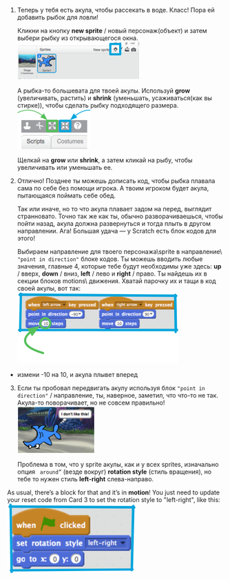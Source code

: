 
1. Теперь у тебя есть акула, чтобы рассекать в воде. Класс! Пора ей добавить рыбок для ловли!

   Кликни на кнопку **new sprite** / новый персонаж(объект) и затем выбери рыбку из открывающегося окна. ![](assets/sprites1.png)

   А рыбка-то большевата для твоей акулы. Используй **grow** (увеличивать, растить) и **shrink** (уменьшать, усаживаться(как вы стирке)), чтобы сделать рыбку подходящего размера. ![](assets/sprites2.png)

   Щелкай на **grow** или **shrink**, а затем кликай на рыбу, чтобы увеличивать или уменьшать ее.

2. Отлично! Позднее ты можешь дописать код, чтобы рыбка плавала сама по себе без помощи игрока. А твоим игроком будет акула, пытающаяся поймать себе обед.

   Так или иначе, но то что акула плавает задом на перед, выглядит странновато. Точно так же как ты, обычно разворачиваешься, чтобы пойти назад, акула должна развернуться и тогда плыть в другом направлении. Ага! Большая удача — у Scratch есть блок кодов для этого!

   Выбираем направление для твоего персонажа\sprite в направление\ `"point in direction"` блоке кодов. Ты можешь вводить любые значения, главные 4, которые тебе будут необходимы уже здесь: **up** / вверх, **down** / вниз, **left** / лево и **right** / право. Ты найдешь их в секции блоков motions\ движения. Хватай парочку их и тащи в код своей акулы, вот так: ![](assets/sprites3.png)

 * измени  -10 на 10, и акула плывет вперед
 
3. Если ты пробовал передвигать акулу используя блок `"point in direction"` / направление, ты, наверное, заметил, что что-то не так. Акула-то поворачивает, но не совсем правильно! ![](assets/sprites4.png)

   Проблема в том, что у sprite акулы, как и у всех sprites,   изначально опция ` around”` (везде вокруг) **rotation style** (стиль вращения), но тебе то нужен стиль **left-right** слева-направо.

 As usual, there’s a block for that and it’s in **motion**! You just need to update your reset code from Card 3 to set the rotation style to "left-right", like this: ![](assets/sprites5.png)
